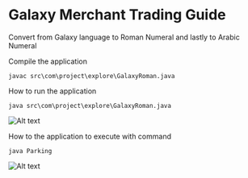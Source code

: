 # Galaxy Merchant Trading Guide
Convert from Galaxy language to Roman Numeral and lastly to Arabic Numeral 

Compile the application
```
javac src\com\project\explore\GalaxyRoman.java
```
How to run the application
```
java src\com\project\explore\GalaxyRoman.java
```
![Alt text](asset/read_file.PNG?raw=true "Read from file")

How to the application to execute with command
```
java Parking
```
![Alt text](asset/read_command.PNG?raw=true "Execute command")
